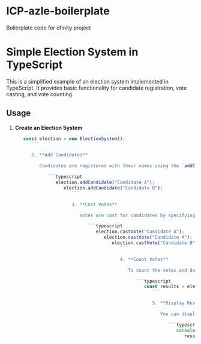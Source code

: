 # ICP-azle-boilerplate
Boilerplate code for dfinity project

# Simple Election System in TypeScript

This is a simplified example of an election system implemented in TypeScript. It provides basic functionality for candidate registration, vote casting, and vote counting.

## Usage

1. **Create an Election System**

   ```typescript
      const election = new ElectionSystem();
         ```

         2. **Add Candidates**

            Candidates are registered with their names using the `addCandidate` method.

               ```typescript
                  election.addCandidate("Candidate A");
                     election.addCandidate("Candidate B");
                        ```

                        3. **Cast Votes**

                           Votes are cast for candidates by specifying their names using the `castVote` method.

                              ```typescript
                                 election.castVote("Candidate A");
                                    election.castVote("Candidate A");
                                       election.castVote("Candidate B");
                                          ```

                                          4. **Count Votes**

                                             To count the votes and determine the winners, use the `countVotes` method. It returns an array of candidates sorted by the number of votes in descending order.

                                                ```typescript
                                                   const results = election.countVotes();
                                                      ```

                                                      5. **Display Results**

                                                         You can display the election results using a loop:

                                                            ```typescript
                                                               console.log("Election Results:");
                                                                  results.forEach((candidate, index) => {
                                                                       console.log(`${index + 1}. ${candidate.name}: ${candidate.votes} votes`);
                                                                          });
                                                                             ```

                                                                             ## Example Output

                                                                             ```
                                                                             Election Results:
                                                                             1. Candidate A: 2 votes
                                                                             2. Candidate B: 1 votes
                                                                             ```

                                                                             ## Note

                                                                             - This is a basic example for demonstration purposes and does not cover all aspects of a real-world election system.
                                                                             - In a production system, you would need to consider security, user authentication, and data persistence.
                                                                             - Error handling and validation have been simplified for clarity and should be more robust in a real application.